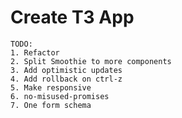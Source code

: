 # Create T3 App

    TODO:
    1. Refactor
    2. Split Smoothie to more components
    3. Add optimistic updates
    4. Add rollback on ctrl-z
    5. Make responsive
    6. no-misused-promises
    7. One form schema
